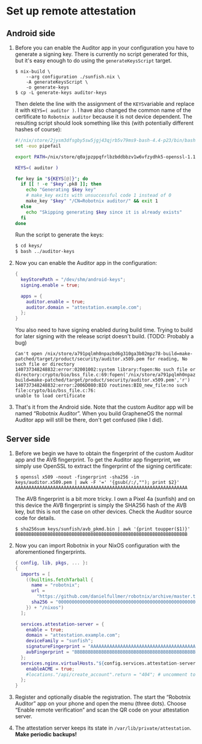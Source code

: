 # Set up remote attestation

## Android side

 1. Before you can enable the Auditor app in your configuration you have to
    generate a signing key.  There is currently no script generated for this, but
    it's easy enough to do using the `generateKeysScript` target.
    ```console
    $ nix-build \
    	--arg configuration ./sunfish.nix \
    	-A generateKeysScript \
    	-o generate-keys
    $ cp -L generate-keys auditor-keys
    ```
    Then delete the line with the assignment of the `KEYS`variable and replace it
    with `KEYS=( auditor )`.  I have also changed the common name of the
    certificate to `Robotnix auditor` because it is not device dependent.  The
    resulting script should look something like this (with potentially different
    hashes of course):
    ```bash
    #!/nix/store/2jysm3dfsgby5sw5jgj43qjrb5v79ms9-bash-4.4-p23/bin/bash
    set -euo pipefail

    export PATH=/nix/store/q0ajpzppqfrlbzbddbbzv1w6vfzydhk5-openssl-1.1.1g-bin/bin:/nix/store/8plhh65p17qlyp7k74vaiisyrhg15hwr-android-key-tools/bin:$PATH

    KEYS=( auditor )

    for key in "${KEYS[@]}"; do
      if [[ ! -e "$key".pk8 ]]; then
        echo "Generating $key key"
        # make_key exits with unsuccessful code 1 instead of 0
        make_key "$key" "/CN=Robotnix auditor/" && exit 1
      else
        echo "Skipping generating $key since it is already exists"
      fi
    done
    ```
    Run the script to generate the keys:
    ```bash
    $ cd keys/
    $ bash ../auditor-keys
    ```

 2. Now you can enable the Auditor app in the configuration:
    ```nix
    {
      keyStorePath = "/dev/shm/android-keys";
      signing.enable = true;

      apps = {
        auditor.enable = true;
        auditor.domain = "attestation.example.com";
      };
    }
    ```
    You also need to have signing enabled during build time.  Trying to build
    for later signing with the release script doesn't build. (TODO: Probably a bug)
    ```
    Can't open /nix/store/a791pqlmh0npazbd6g310ga3b02mpz78-build=make-patched/target/product/security/auditor.x509.pem for reading, No such file or directory
    140737348248832:error:02001002:system library:fopen:No such file or directory:crypto/bio/bss_file.c:69:fopen('/nix/store/a791pqlmh0npazbd6g310ga3b02mpz78-build=make-patched/target/product/security/auditor.x509.pem','r')
    140737348248832:error:2006D080:BIO routines:BIO_new_file:no such file:crypto/bio/bss_file.c:76:
    unable to load certificate
    ```

 3. That's it from the Android side.  Note that the custom Auditor app will be
    named “Robotnix Auditor”.  When you build GrapheneOS the normal Auditor app
    will still be there, don't get confused (like I did).

## Server side

 1. Before we begin we have to obtain the fingerprint of the custom Auditor app
    and the AVB fingerprint.  To get the Auditor app fingerprint, we simply use
    OpenSSL to extract the fingerprint of the signing certificate:
    ```console
    $ openssl x509 -noout -fingerprint -sha256 -in keys/auditor.x509.pem | awk -F '=' '{gsub(/:/,""); print $2}'
    AAAAAAAAAAAAAAAAAAAAAAAAAAAAAAAAAAAAAAAAAAAAAAAAAAAAAAAAAAAAAAAA
    ```
    The AVB fingerprint is a bit more tricky.  I own a Pixel 4a (sunfish) and
    on this device the AVB fingerprint is simply the SHA256 hash of the AVB
    key, but this is not the case on other devices.  Check the Auditor source
    code for details.
    ```console
    $ sha256sum keys/sunfish/avb_pkmd.bin | awk '{print toupper($1)}'
    BBBBBBBBBBBBBBBBBBBBBBBBBBBBBBBBBBBBBBBBBBBBBBBBBBBBBBBBBBBBBBBB
    ```

 2. Now you can import Robotnix in your NixOS configuration with the
    aforementioned fingerprints.
    ```nix
    { config, lib, pkgs, ... }:
    {
      imports = [
        ((builtins.fetchTarball {
          name = "robotnix";
          url =
            "https://github.com/danielfullmer/robotnix/archive/master.tar.gz";
          sha256 = "0000000000000000000000000000000000000000000000000000";
        }) + "/nixos")
      ];

      services.attestation-server = {
        enable = true;
        domain = "attestation.example.com";
        deviceFamily = "sunfish";
        signatureFingerprint = "AAAAAAAAAAAAAAAAAAAAAAAAAAAAAAAAAAAAAAAAAAAAAAAAAAAAAAAAAAAAAAAA";
        avbFingerprint = "BBBBBBBBBBBBBBBBBBBBBBBBBBBBBBBBBBBBBBBBBBBBBBBBBBBBBBBBBBBBBBBB";
      };
      services.nginx.virtualHosts."${config.services.attestation-server.domain}" = {
        enableACME = true;
        #locations."/api/create_account".return = "404"; # uncomment to disable registration
      };
    }
    ```

 3. Register and optionally disable the registration.  The start the “Robotnix
    Auditor” app on your phone and open the menu (three dots).  Choose “Enable
    remote verification” and scan the QR code on your attestation server.

 4. The attestation server keeps its state in `/var/lib/private/attestation`.
    **Make periodic backups!**
